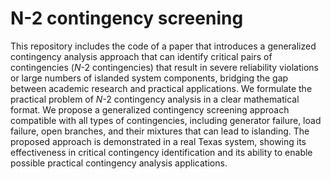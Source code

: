 # N-2 contingency screening

This repository includes the code of a paper that introduces a generalized contingency analysis approach that can identify critical pairs of contingencies ($N$-2 contingencies) that result in severe reliability violations or large numbers of islanded system components, bridging the gap between academic research and practical applications. We formulate the practical problem of $N$-2 contingency analysis in a clear mathematical format. We propose a generalized contingency screening approach compatible with all types of contingencies, including generator failure, load failure, open branches, and their mixtures that can lead to islanding. 
The proposed approach is demonstrated in a real Texas system, showing its effectiveness in critical contingency identification and its ability to enable possible practical contingency analysis applications.
